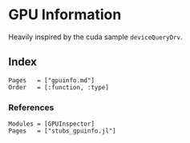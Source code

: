 # GPU Information

Heavily inspired by the cuda sample `deviceQueryDrv`.

## Index

```@index
Pages   = ["gpuinfo.md"]
Order   = [:function, :type]
```

### References

```@autodocs
Modules = [GPUInspector]
Pages   = ["stubs_gpuinfo.jl"]
```
